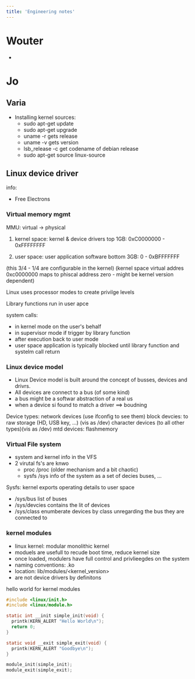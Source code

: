 ```yaml
---
title: 'Engineering notes'
---
```


# Wouter

* &nbsp;

# Jo

## Varia
* Installing kernel sources:
  * sudo apt-get update
  * sudo apt-get upgrade
  * uname -r          gets release 
  * uname -v          gets version
  * lsb_release -c    get codename of debian release
  * sudo apt-get source linux-source

## Linux device driver

info: 
* Free Electrons

### Virtual memory mgmt

MMU: virtual -> physical
1. kernel space: kernel & device drivers
top 1GB: 0xC0000000 - 0xFFFFFFFF

2. user space: user application software
bottom 3GB: 0 - 0xBFFFFFFF

(this 3/4 - 1/4 are configurable in the kernel)
(kernel space virtual addres 0xc0000000 maps to phiscal address zero - might be kernel version dependent)

Linux uses processor modes to create privilge levels

Library functions run in user apce

system calls:
* in kernel mode on the user's behalf
* in supervisor mode if trigger by library function
* after execution back to user mode
* user space application is typically blocked until library function and systelm call return

### Linux device model
* Linux Device model is built around the concept of busses, devices and drivrs.
* All devices are connect to a bus (of some kind)
* a bus might be a softwar abstraction of a real us
* when a device si found to match a driver ==> boudning

Device types:
network devices (use ifconfig to see them)
block devcies: to raw storage (HD, USB key, ...) (vis as /dev)
character devices (to all other types)(vis as /dev)
mtd devices: flashmemory

### Virtual File system
* system and kernel info in the VFS
* 2 virutal fs's are knwo
  * proc /proc (older mechanism and a bit chaotic)
  * sysfs /sys info of the system as a set of decies buses, ...

Sysfs: kernel exports operating details to user space
  * /sys/bus list of buses
  * /sys/devcies contains the lit of devices
  * /sys/class enumberate devices by class unregarding the bus they are connected to

### kernel modules
* linux kernel: modular monolithic kernel
* moduels are usefull to recude boot time, reduce kernel size
* once loaded, modulers have full control and privlieegdes on the system
* naming conventions: <fname>.ko
* location: lib/modules/<kernel_version>
* are not device drivers by definitons

hello world for kernel modules
```C
#include <linux/init.h>
#include <linux/module.h>

static int __init simple_init(void) {
  printk(KERN_ALERT "Hello World\n");
  return 0;
}

static void __exit simple_exit(void) {
  printk(KERN_ALERT "Goodbye\n");
}

module_init(simple_init);
module_exit(simple_exit);
```